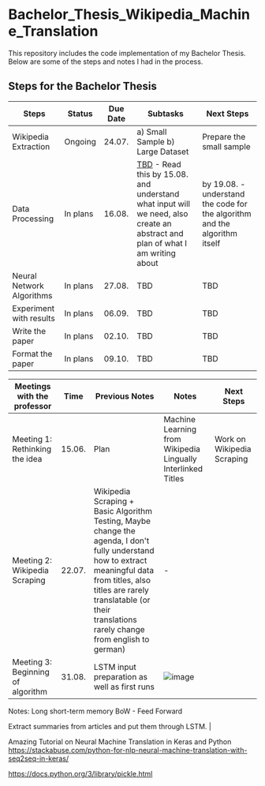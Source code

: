 ﻿# Bachelor_Thesis_Wikipedia_Machine_Translation

This repository includes the code implementation of my Bachelor Thesis. Below are some of the steps and notes I had in the process.

## Steps for the Bachelor Thesis


| Steps  | Status   | Due Date | Subtasks | Next Steps |
|------|-------|-----|-----|-----|
| Wikipedia Extraction | Ongoing  | 24.07. | a) Small Sample b) Large Dataset | Prepare the small sample |
| Data Processing   | In plans | 16.08. | [TBD](https://stackabuse.com/python-for-nlp-neural-machine-translation-with-seq2seq-in-keras/) - Read this by 15.08. and understand what input will we need, also create an abstract and plan of what I am writing about | by 19.08. - understand the code for the algorithm and the algorithm itself |
| Neural Network Algorithms   | In plans | 27.08. | TBD | TBD |
| Experiment with results   | In plans  | 06.09. | TBD | TBD |
| Write the paper | In plans  | 02.10. | TBD | TBD |
| Format the paper | In plans  | 09.10. | TBD | TBD |


| Meetings with the professor  | Time | Previous Notes | Notes | Next Steps |
|------|-------|-----|-----|-----|
| Meeting 1: Rethinking the idea | 15.06.  | Plan | Machine Learning from Wikipedia Lingually Interlinked Titles | Work on Wikipedia Scraping |
| Meeting 2: Wikipedia Scraping | 22.07. | Wikipedia Scraping + Basic Algorithm Testing, Maybe change the agenda, I don't fully understand how to extract meaningful data from titles, also titles are rarely translatable (or their translations rarely change from english to german) | - | 
| Meeting 3: Beginning of algorithm | 31.08. | LSTM input preparation as well as first runs | ![image](https://user-images.githubusercontent.com/93585354/187726896-98e35f0e-257e-4bec-a870-e00313d1ed9f.png) |

Notes:
Long short-term memory
BoW - Feed Forward

Extract summaries from articles and put them through LSTM. |

Amazing Tutorial on Neural Machine Translation in Keras and Python
https://stackabuse.com/python-for-nlp-neural-machine-translation-with-seq2seq-in-keras/


https://docs.python.org/3/library/pickle.html
